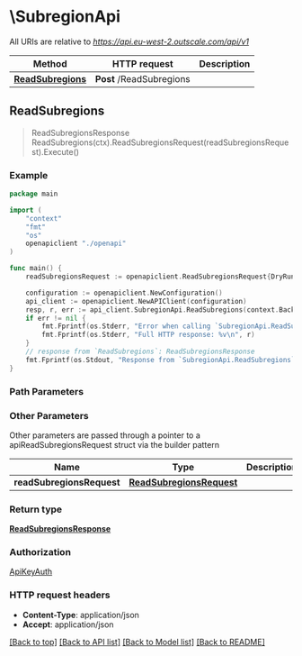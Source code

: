 # \SubregionApi

All URIs are relative to *https://api.eu-west-2.outscale.com/api/v1*

Method | HTTP request | Description
------------- | ------------- | -------------
[**ReadSubregions**](SubregionApi.md#ReadSubregions) | **Post** /ReadSubregions | 



## ReadSubregions

> ReadSubregionsResponse ReadSubregions(ctx).ReadSubregionsRequest(readSubregionsRequest).Execute()



### Example

```go
package main

import (
    "context"
    "fmt"
    "os"
    openapiclient "./openapi"
)

func main() {
    readSubregionsRequest := openapiclient.ReadSubregionsRequest{DryRun: false, Filters: openapiclient.FiltersSubregion{SubregionNames: []string{"SubregionNames_example")}} // ReadSubregionsRequest |  (optional)

    configuration := openapiclient.NewConfiguration()
    api_client := openapiclient.NewAPIClient(configuration)
    resp, r, err := api_client.SubregionApi.ReadSubregions(context.Background()).ReadSubregionsRequest(readSubregionsRequest).Execute()
    if err != nil {
        fmt.Fprintf(os.Stderr, "Error when calling `SubregionApi.ReadSubregions``: %v\n", err)
        fmt.Fprintf(os.Stderr, "Full HTTP response: %v\n", r)
    }
    // response from `ReadSubregions`: ReadSubregionsResponse
    fmt.Fprintf(os.Stdout, "Response from `SubregionApi.ReadSubregions`: %v\n", resp)
}
```

### Path Parameters



### Other Parameters

Other parameters are passed through a pointer to a apiReadSubregionsRequest struct via the builder pattern


Name | Type | Description  | Notes
------------- | ------------- | ------------- | -------------
 **readSubregionsRequest** | [**ReadSubregionsRequest**](ReadSubregionsRequest.md) |  | 

### Return type

[**ReadSubregionsResponse**](ReadSubregionsResponse.md)

### Authorization

[ApiKeyAuth](../README.md#ApiKeyAuth)

### HTTP request headers

- **Content-Type**: application/json
- **Accept**: application/json

[[Back to top]](#) [[Back to API list]](../README.md#documentation-for-api-endpoints)
[[Back to Model list]](../README.md#documentation-for-models)
[[Back to README]](../README.md)

